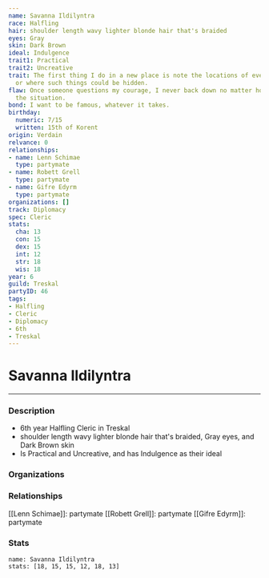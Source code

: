 ```yaml
---
name: Savanna Ildilyntra
race: Halfling
hair: shoulder length wavy lighter blonde hair that's braided
eyes: Gray
skin: Dark Brown
ideal: Indulgence
trait1: Practical
trait2: Uncreative
trait: The first thing I do in a new place is note the locations of everything valuable-
  or where such things could be hidden.
flaw: Once someone questions my courage, I never back down no matter how dangerous
  the situation.
bond: I want to be famous, whatever it takes.
birthday:
  numeric: 7/15
  written: 15th of Korent
origin: Verdain
relvance: 0
relationships:
- name: Lenn Schimae
  type: partymate
- name: Robett Grell
  type: partymate
- name: Gifre Edyrm
  type: partymate
organizations: []
track: Diplomacy
spec: Cleric
stats:
  cha: 13
  con: 15
  dex: 15
  int: 12
  str: 18
  wis: 18
year: 6
guild: Treskal
partyID: 46
tags:
- Halfling
- Cleric
- Diplomacy
- 6th
- Treskal
---
```

# Savanna Ildilyntra
---
### Description
- 6th year Halfling Cleric in Treskal
- shoulder length wavy lighter blonde hair that's braided, Gray eyes, and Dark Brown skin
- Is Practical and Uncreative, and has Indulgence as their ideal

### Organizations
### Relationships
[[Lenn Schimae]]: partymate
[[Robett Grell]]: partymate
[[Gifre Edyrm]]: partymate
### Stats
```statblock
name: Savanna Ildilyntra
stats: [18, 15, 15, 12, 18, 13]
```
